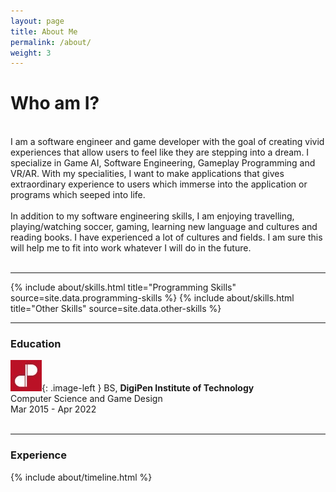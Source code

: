```yaml
---
layout: page
title: About Me
permalink: /about/
weight: 3
---
```


<style type="text/css">
.image-left {
	display: block; 
	padding-right: 14px;
	float: left;
}
</style>

# **Who am I?**

<br>
I am a software engineer and game developer with the goal of creating vivid experiences that allow users to feel like they are stepping into a dream. I specialize in Game AI, Software Engineering, Gameplay Programming and VR/AR. With my specialities, I want to make applications that gives extraordinary experience to users which immerse into the application or programs which seeped into life.
<br>
<br>
In addition to my software engineering skills, I am enjoying travelling, playing/watching soccer, gaming, learning new language and cultures and reading books. I have experienced a lot of cultures and fields. I am sure this will help me to fit into work whatever I will do in the future.
<br>
<br>

---
<div class="row">
{% include about/skills.html title="Programming Skills" source=site.data.programming-skills %}
{% include about/skills.html title="Other Skills" source=site.data.other-skills %}
</div>

---

### **Education**

![DigiPen logo](/assets/aboutme/DigiPen_Logo.jpg){: .image-left }
BS, **DigiPen Institute of Technology**<br>
Computer Science and Game Design<br>
Mar 2015 - Apr 2022
<br>
<br>

---

### **Experience**
<div class="row">
{% include about/timeline.html %}
</div>